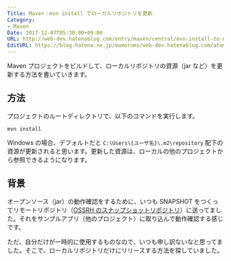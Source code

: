 ```yaml
---
Title: Maven：mvn install でローカルリポジトリを更新
Category:
- Maven
Date: 2017-12-07T05:30:00+09:00
URL: http://web-dev.hatenablog.com/entry/maven/central/mvn-install-to-update-local-repo
EditURL: https://blog.hatena.ne.jp/mamorums/web-dev.hatenablog.com/atom/entry/8599973812322137699
---
```


Maven プロジェクトをビルドして、ローカルリポジトリの資源（jar など）を更新する方法を書いていきます。


## 方法
プロジェクトのルートディレクトリで、以下のコマンドを実行します。

```
mvn install
```

Windows の場合、デフォルトだと `C:\Users\{ユーザ名}\.m2\repository` 配下の資源が更新されると思います。更新した資源は、ローカルの他のプロジェクトから参照できるようになります。


## 背景
オープンソース（jar）の動作確認をするために、いつも SNAPSHOT をつくってリモートリポジトリ（[OSSRH のスナップショットリポジトリ](https://oss.sonatype.org/content/repositories/snapshots)）に送ってました。それをサンプルアプリ（他のプロジェクト）に取り込んで動作確認する感じです。

ただ、自分だけが一時的に使用するものなので、いつも申し訳ないなと思ってました。そこで、ローカルリポジトリだけにリリースする方法を探していました。
